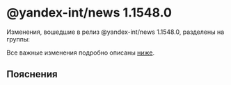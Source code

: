 # @yandex-int/news 1.1548.0

<!-- ЧЕЛОВЕЧЕСКОЕ ВСТУПЛЕНИЕ -->

Изменения, вошедшие в релиз @yandex-int/news 1.1548.0, разделены на группы:

Все важные изменения подробно описаны [ниже](#Пояснения).

## Пояснения

